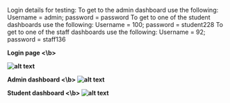 Login details for testing:
To get to the admin dashboard use the following: Username = admin; password = password
To get to one of the student dashboards use the following: Username = 100; password = student228
To get to one of the staff dashboards use the following: Username = 92; password = staff136

<b> Login page <\b>
  
  ![alt text](https://i.imgur.com/qmqwCF1.png)
  
<b> Admin dashboard <\b>
  ![alt text](https://i.imgur.com/pghnAz2.png)
  
<b> Student dashboard <\b>
  ![alt text](https://i.imgur.com/Au5Azbg.png)
